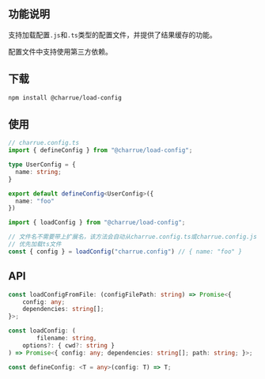 ## 功能说明

支持加载配置`.js`和`.ts`类型的配置文件，并提供了结果缓存的功能。

配置文件中支持使用第三方依赖。

## 下载

``` bash
npm install @charrue/load-config
```

## 使用

``` ts
// charrue.config.ts
import { defineConfig } from "@charrue/load-config";

type UserConfig = {
  name: string;
}

export default defineConfig<UserConfig>({
  name: "foo"
})

```

``` ts
import { loadConfig } from "@charrue/load-config";

// 文件名不需要带上扩展名，该方法会自动从charrue.config.ts或charrue.config.js
// 优先加载ts文件
const { config } = loadConfig("charrue.config") // { name: "foo" }
```



## API

```typescript
const loadConfigFromFile: (configFilePath: string) => Promise<{
    config: any;
    dependencies: string[];
}>;

const loadConfig: (
		filename: string,
    options?: { cwd?: string }
) => Promise<{ config: any; dependencies: string[]; path: string; }>;

const defineConfig: <T = any>(config: T) => T;
```

